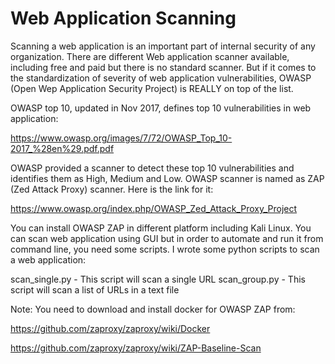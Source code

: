 # Web Application Scanning

Scanning a web application is an important part of internal security of any organization. There are different Web application scanner available, including free and paid but there is no standard scanner. But if it comes to the standardization of severity of web application vulnerabilities, OWASP (Open Wep Application Security Project) is REALLY on top of the list. 

OWASP top 10, updated in Nov 2017, defines top 10 vulnerabilities in web application:

https://www.owasp.org/images/7/72/OWASP_Top_10-2017_%28en%29.pdf.pdf

OWASP provided a scanner to detect these top 10 vulnerabilities and identifies them as High, Medium and Low. OWASP scanner is named as ZAP (Zed Attack Proxy) scanner. Here is the link for it: 

https://www.owasp.org/index.php/OWASP_Zed_Attack_Proxy_Project

You can install OWASP ZAP in different platform including Kali Linux. You can scan web application using GUI but in order to automate and run it from command line, you need some scripts. I wrote some python scripts to scan a web application:

scan_single.py    -       This script will scan a single URL
scan_group.py     -       This script will scan a list of URLs in a text file

Note: You need to download and install docker for OWASP ZAP from:

https://github.com/zaproxy/zaproxy/wiki/Docker

https://github.com/zaproxy/zaproxy/wiki/ZAP-Baseline-Scan

